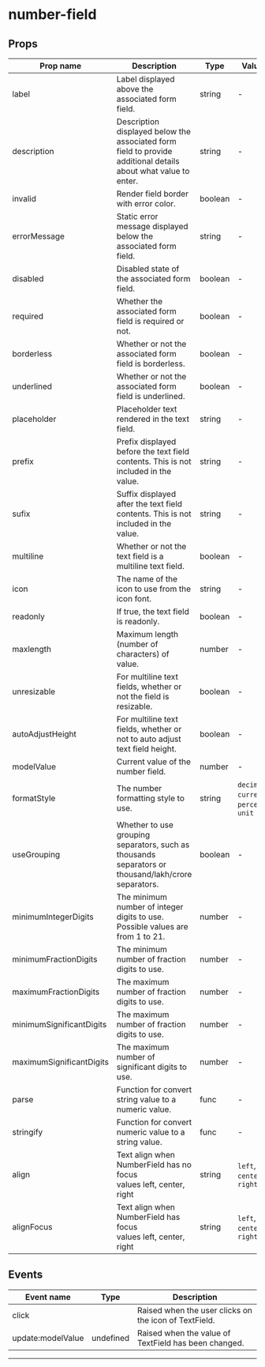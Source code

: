# number-field

## Props

| Prop name                | Description                                                                                                    | Type    | Values                                   | Default          |
| ------------------------ | -------------------------------------------------------------------------------------------------------------- | ------- | ---------------------------------------- | ---------------- |
| label                    | Label displayed above the associated form field.                                                               | string  | -                                        | ''               |
| description              | Description displayed below the associated form field to provide additional details about what value to enter. | string  | -                                        | ''               |
| invalid                  | Render field border with error color.                                                                          | boolean | -                                        | false            |
| errorMessage             | Static error message displayed below the associated form field.                                                | string  | -                                        | ''               |
| disabled                 | Disabled state of the associated form field.                                                                   | boolean | -                                        | false            |
| required                 | Whether the associated form field is required or not.                                                          | boolean | -                                        | false            |
| borderless               | Whether or not the associated form field is borderless.                                                        | boolean | -                                        | false            |
| underlined               | Whether or not the associated form field is underlined.                                                        | boolean | -                                        | false            |
| placeholder              | Placeholder text rendered in the text field.                                                                   | string  | -                                        | ''               |
| prefix                   | Prefix displayed before the text field contents. This is not included in the value.                            | string  | -                                        | ''               |
| sufix                    | Suffix displayed after the text field contents. This is not included in the value.                             | string  | -                                        | ''               |
| multiline                | Whether or not the text field is a multiline text field.                                                       | boolean | -                                        | false            |
| icon                     | The name of the icon to use from the icon font.                                                                | string  | -                                        | ''               |
| readonly                 | If true, the text field is readonly.                                                                           | boolean | -                                        | false            |
| maxlength                | Maximum length (number of characters) of value.                                                                | number  | -                                        | -1               |
| unresizable              | For multiline text fields, whether or not the field is resizable.                                              | boolean | -                                        | false            |
| autoAdjustHeight         | For multiline text fields, whether or not to auto adjust text field height.                                    | boolean | -                                        | false            |
| modelValue               | Current value of the number field.                                                                             | number  | -                                        | null             |
| formatStyle              | The number formatting style to use.                                                                            | string  | `decimal`, `currency`, `percent`, `unit` | 'decimal'        |
| useGrouping              | Whether to use grouping separators, such as thousands separators or thousand/lakh/crore separators.            | boolean | -                                        | false            |
| minimumIntegerDigits     | The minimum number of integer digits to use. Possible values are from 1 to 21.                                 | number  | -                                        | 1                |
| minimumFractionDigits    | The minimum number of fraction digits to use.                                                                  | number  | -                                        | 0                |
| maximumFractionDigits    | The maximum number of fraction digits to use.                                                                  | number  | -                                        | 20               |
| minimumSignificantDigits | The maximum number of fraction digits to use.                                                                  | number  | -                                        | 0                |
| maximumSignificantDigits | The maximum number of significant digits to use.                                                               | number  | -                                        | 0                |
| parse                    | Function for convert string value to a numeric value.                                                          | func    | -                                        | defaultParse     |
| stringify                | Function for convert numeric value to a string value.                                                          | func    | -                                        | defaultStringify |
| align                    | Text align when NumberField has no focus<br>values left, center, right                                         | string  | `left`, `center`, `right`                | 'left'           |
| alignFocus               | Text align when NumberField has focus<br>values left, center, right                                            | string  | `left`, `center`, `right`                | 'left'           |

## Events

| Event name        | Type      | Description                                           |
| ----------------- | --------- | ----------------------------------------------------- |
| click             |           | Raised when the user clicks on the icon of TextField. |
| update:modelValue | undefined | Raised when the value of TextField has been changed.  |

---
